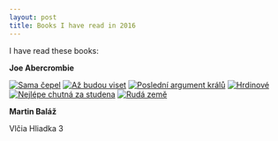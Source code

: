 ```yaml
---
layout: post
title: Books I have read in 2016
---
```


I have read these books:

**Joe Abercrombie**

[![Sama čepel](http://www.legie.info/images/kniha-small/9/9537-11256.jpg)](http://www.legie.info/kniha/9537-sama-cepel)
[![Až budou viset](http://www.legie.info/images/kniha-small/1/11054-1018.jpg)](http://www.legie.info/kniha/11054-az-budou-viset)
[![Poslední argument králů](http://www.legie.info/images/kniha-small/1/11369-2278.jpg)](http://www.legie.info/kniha/11369-posledni-argument-kralu)
[![Hrdinové](http://www.legie.info/images/kniha-small/1/13218-14297.jpg)](http://www.legie.info/kniha/13218-hrdinove)
[![Nejlépe chutná za studena](http://www.legie.info/images/kniha-small/1/12058-12363.jpg)](http://www.legie.info/kniha/12058-nejlepe-chutna-za-studena)
[![Rudá země](http://www.legie.info/images/kniha-small/1/14977-16870.jpg)](http://www.legie.info/kniha/14977-ruda-zeme)

**Martin Baláž**

Vlčia Hliadka 3

<!---
![_config.yml]({{ site.baseurl }}/images/config.png)
--->
